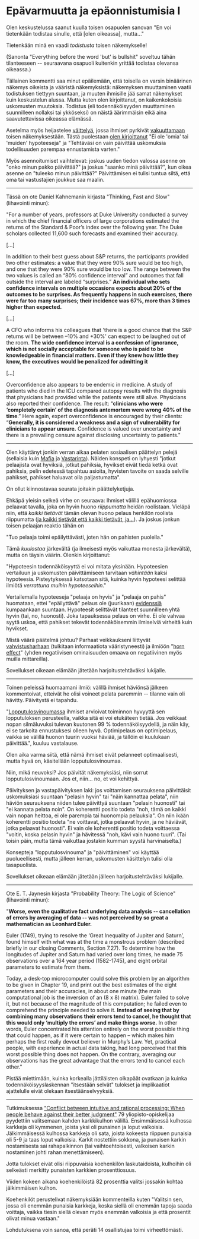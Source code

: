 # Epävarmuutta ja epäonnistumisia I

Olen keskustelussa saanut kuulla toisen osapuolen sanovan "En voi tietenkään todistaa sinulle, että [olen oikeassa], mutta..."

Tietenkään minä en vaadi *todistusta* toisen näkemykselle!

(Sanonta "Everything before the word 'but' is bullshit" soveltuu tähän tilanteeseen -- seuraavana osapuoli kuitenkin yrittää todistaa olevansa oikeassa.)

Tällainen kommentti saa minut epäilemään, että toisella on varsin binäärinen näkemys oikeista ja vääristä näkemyksistä: näkemyksen muuttaminen vaatii todistuksen tiettyyn suuntaan, ja muuten ihmisille jää samat näkemykset kuin keskustelun alussa. Mutta kuten olen kirjoittanut, on kaikenkokoisia uskomusten muutoksia. Todistus (eli todennäköisyyden muuttaminen suunnilleen nollaksi tai ykköseksi) on näistä äärimmäisin eikä aina saavutettavissa oikeassa elämässä.

Asetelma myös heijastelee [väittelyä](/epi/miksi_uskot), jossa ihmiset pyrkivät [vakuuttamaan](/epi/vakuuttamisesta) toisen näkemyksestään. Tästä puolestaan [olen kirjoittanut](/epi/miksi_todennakoisyydet) "Ei ole 'omia' tai 'muiden' hypoteeseja" ja "Tehtäväsi on vain päivittää uskomuksia todellisuuden parempaa ennustamista varten."

Myös asennoitumiset vaihtelevat: joskus uuden tiedon valossa asenne on "onko minun pakko päivittää?" ja joskus "saanko minä päivittää?", kun oikea asenne on "tuleeko minun päivittää?" Päivittämisen ei tulisi tuntua siltä, että oma tai vastustajien joukkue saa maalin.

---

Tässä on ote Daniel Kahnemanin kirjasta "Thinking, Fast and Slow" (lihavointi minun):

"For a number of years, professors at Duke University conducted a survey
in which the chief financial officers of large corporations estimated the
returns of the Standard & Poor’s index over the following year. The Duke
scholars collected 11,600 such forecasts and examined their accuracy.

[...]

In addition to their best guess about S&P returns, the participants
provided two other estimates: a value that they were 90% sure would be
too high, and one that they were 90% sure would be too low. The range
between the two values is called an “80% confidence interval” and
outcomes that fall outside the interval are labeled “surprises.” **An individual who sets confidence intervals on multiple occasions expects about 20% of the outcomes to be surprises. As frequently happens in such exercises, there were far too many surprises; their incidence was 67%, more than 3 times higher than expected.**

[...]

A CFO who informs his colleagues that 'there is a good chance that the S&P returns will be
between –10% and +30%' can expect to be laughed out of the room. **The
wide confidence interval is a confession of ignorance, which is not socially
acceptable for someone who is paid to be knowledgeable in financial
matters. Even if they knew how little they know, the executives would be
penalized for admitting it**

[...]

Overconfidence also appears to be endemic in medicine. A study of patients who died in the ICU compared autopsy results with the diagnosis that physicians had provided while the patients were still alive. Physicians also reported their confidence. The result: “**clinicians who were ‘completely certain’ of the diagnosis antemortem were wrong 40% of the time**.” Here again, expert overconfidence is encouraged by their clients: “**Generally, it is considered a weakness and a sign of vulnerability for clinicians to appear unsure.** Confidence is valued over uncertainty and there is a prevailing censure against disclosing uncertainty to patients."

---

Olen käyttänyt jonkin verran aikaa pelaten sosiaalisen päättelyn pelejä (sellaisia kuin [Mafia](https://en.wikipedia.org/wiki/Mafia_(party_game)) ja [Vastarinta](https://en.wikipedia.org/wiki/The_Resistance_(game))). Näiden konspeti on lyhyesti "jotkut pelaajista ovat hyviksiä, jotkut pahiksia, hyvikset eivät tiedä ketkä ovat pahiksia, pelin edetessä tapahtuu asioita, hyvisten tavoite on saada selville pahikset, pahikset haluavat olla paljastumatta".

On ollut kiinnostavaa seurata joitakin päättelyketjuja.

Ehkäpä yleisin selkeä virhe on seuraava: Ihmiset välillä epähuomiossa pelaavat tavalla, joka on hyvin huono *riippumatta* heidän roolistaan. Vieläpä niin, että *kaikki tietävät* tämän olevan huono pelaus henkilön roolista riippumatta ([ja kaikki tietävät että kaikki tietävät, ja...](https://en.wikipedia.org/wiki/Common_knowledge_(logic))). Ja joskus jonkun toisen pelaajan reaktio tähän on

"Tuo pelaaja toimi epäilyttävästi, joten hän on pahisten puolella."

Tämä *kuulostaa* järkevältä (ja ilmeisesti myös vaikuttaa monesta järkevältä), mutta on täysin väärin. Olenkin kirjoittanut:

"Hypoteesin todennäköisyyttä ei voi mitata yksinään. Hypoteesien vertailuun ja uskomusten päivittämiseen tarvitaan *vähintään* kaksi hypoteesia. Pisteytyksessä katsotaan sitä, kuinka hyvin hypoteesi selittää ilmiötä *verrattuna muihin hypoteeseihin*."

Vertailemalla hypoteeseja "pelaaja on hyvis" ja "pelaaja on pahis" huomataan, ettei "epäilyttävä" pelaus ole (juurikaan) [evidenssiä](/epi/uskomusten_muutos) kumpaankaan suuntaan. Hypoteesit selittävät tilanteet suunnilleen yhtä hyvin (tai, no, huonosti). Joka tapauksessa pelaus on virhe. Ei ole vahvaa syytä uskoa, että pahikset tekevät todennäköisemmin ilmiselviä virheitä kuin hyvikset.

Mistä väärä päätelmä johtuu? Parhaat veikkaukseni liittyvät [vahvistusharhaan](https://en.wikipedia.org/wiki/Confirmation_bias) (tulkitaan informaatiota vääristyneesti) ja ilmiöön "[horn effect](https://en.wikipedia.org/wiki/Horn_effect)" (yhden negatiivisen ominaisuuden omaava on negatiivinen myös muilla mittareilla).

Sovellukset oikeaan elämään jätetään harjoitustehtäväksi lukijalle.

---

Toinen peleissä huomaamani ilmiö: välillä ihmiset häviönsä jälkeen kommentoivat, etteivät he olisi voineet pelata paremmin -- tilanne vain oli hävitty. Päivitystä ei tapahdu.

"[Lopputulosvinoumassa](https://en.wikipedia.org/wiki/Outcome_bias) ihmiset arvioivat toiminnon hyvyyttä sen lopputuloksen perusteella, vaikka sitä ei voi etukäteen tietää. Jos veikkaat nopan silmäluvuksi tulevan kuutonen 99 % todennäköisyydellä, ja näin käy, ei se tarkoita ennustuksesi olleen hyvä. Optimipelaus on optimipelaus, vaikka se välillä huonon tuurin vuoksi häviää, ja tällöin ei kuulukaan päivittää.", kuuluu vastalause.

Olen aika varma siitä, että nämä ihmiset eivät pelanneet optimaalisesti, mutta hyvä on, käsitellään lopputulosvinoumaa.

Niin, mikä neuvoksi? Jos päivität näkemyksiäsi, niin sorrut lopputulosvinoumaan. Jos et, niin... no, et voi kehittyä.

Päivityksen ja vastapäivityksen laki: jos voittamisen seurauksena päivittäisit uskomuksiasi suuntaan "pelasin hyvin" tai "näin kannattaa pelata", niin häviön seurauksena niiden tulee päivittyä suuntaan "pelasin huonosti" tai "ei kannata pelata noin". On koherentti positio todeta "noh, tämä on kaikki vain nopan heittoa, ei ole parempia tai huonompia pelauksia". On niin ikään koherentti positio todeta "ne voittavat, jotka pelaavat hyvin, ja ne häviävät, jotka pelaavat huonosti". Ei vain ole koherentti positio todeta voittaessa "voitin, koska pelasin hyvin" ja hävitessä "noh, kävi vain huono tuuri". (Tai toisin päin, mutta tämä vaikuttaa jostakin kumman syystä harvinaiselta.)

Konsepteja "lopputulosvinouma" ja "päivittäminen" voi käyttää puolueellisesti, mutta jälleen kerran, uskomusten käsittelyn tulisi olla tasapuolista.

Sovellukset oikeaan elämään jätetään jälleen harjoitustehtäväksi lukijalle.

---


Ote E. T. Jaynesin kirjasta "Probability Theory: The Logic of Science" (lihavointi minun):

"**Worse, even the qualitative fact
underlying data analysis -- cancellation of errors by averaging of data -- was not perceived by so great a mathematician as Leonhard Euler.**

Euler (1749), trying to resolve the ‘Great Inequality of Jupiter and Saturn’, found himself
with what was at the time a monstrous problem (described briefly in our closing Comments,
Section 7.27). To determine how the longitudes of Jupiter and Saturn had varied over long
times, he made 75 observations over a 164 year period (1582-1745), and eight orbital
parameters to estimate from them.

Today, a desk-top microcomputer could solve this problem by an algorithm to be given
in Chapter 19, and print out the best estimates of the eight parameters and their accuracies, in about one minute (the main computational job is the inversion of an (8 x 8) matrix). Euler failed to solve it, but not because of the magnitude of this computation; he failed even to comprehend the principle needed to solve it. **Instead of seeing that by combining many observations their errors tend to cancel, he thought that this would only ‘multiply the errors’ and make things worse.** In other words, Euler concentrated his attention entirely on the worst possible thing that could happen, as if it were certain to happen – which makes him perhaps the first really devout believer in Murphy’s Law. Yet, practical people, with experience in actual data taking, had long perceived that this
worst possible thing does not happen. On the contrary, averaging our observations has
the great advantage that the errors tend to cancel each other."

Pistää miettimään, kuinka korkealla jättiläisten olkapäät ovatkaan ja kuinka todennäköisyyslaskennan "itsestään selvät" tulokset ja implikaatiot ajattelulle eivät olekaan itsestäänselvyyksiä.

---

Tutkimuksessa ["Conflict between intuitive and rational processing: When people behave against their better judgment"](https://psycnet.apa.org/record/1994-36023-001) 79 yliopisto-opiskelijaa pyydettiin valitsemaan kahden karkkikulhon välillä. Ensimmäisessä kulhossa karkkeja oli kymmenen, joista yksi oli punainen ja loput valkoisia. Jälkimmäisessä kulhossa karkkeja oli sata, joista kokeesta riippuen punaisia oli 5-9 ja taas loput valkoisia. Karkit nostettiin sokkona, ja punaisen karkin nostamisesta sai rahapalkinnon (tai vaihtoehtoisesti, valkoisen karkin nostaminen johti rahan menettämiseen).

Jotta tulokset eivät olisi riippuvaisia koehenkilön laskutaidoista, kulhoihin oli selkeästi merkitty punaisten karkkien prosenttiosuus.

Viiden kokeen aikana koehenkilöistä 82 prosenttia valitsi jossakin kohtaa jälkimmäisen kulhon.

Koehenkilöt perustelivat näkemyksiään kommenteilla kuten "Valitsin sen, jossa oli enemmän punaisia karkkeja, koska siellä oli enemmän tapoja saada voittaja, vaikka tiesin siellä olevan myös enemmän valkoisia ja että prosentit olivat minua vastaan."

Lohdutuksena voin sanoa, että peräti 14 osallistujaa toimi virheettömästi.